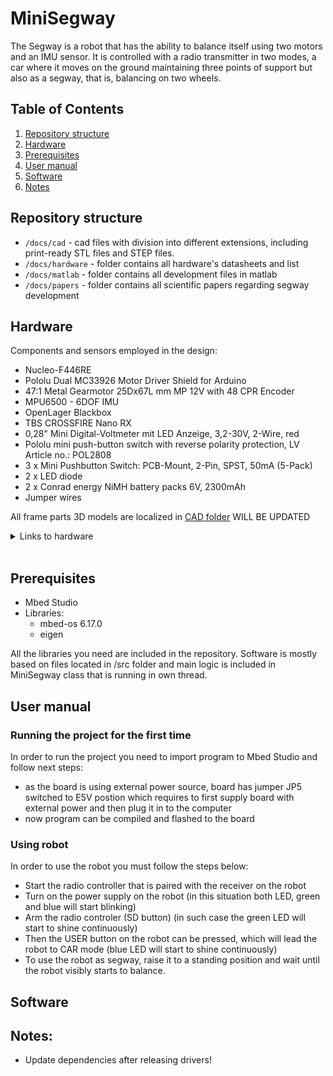 # MiniSegway
The Segway is a robot that has the ability to balance itself using two motors and an IMU sensor. It is controlled with a radio transmitter in two modes, a car where it moves on the ground maintaining three points of support but also as a segway, that is, balancing on two wheels. 

<!-- TODO picture of the robot -->
## Table of Contents
1. [Repository structure](#repository-structure)
2. [Hardware](#hardware)
3. [Prerequisites](#prerequisites)
4. [User manual](#user-manual)
5. [Software](#software)
6. [Notes](#notes)


## Repository structure
- ``/docs/cad`` - cad files with division into different extensions, including print-ready STL files and STEP files. <br>
- ``/docs/hardware`` - folder contains all hardware's datasheets and list <br>
- ``/docs/matlab`` - folder contains all development files in matlab <br>
- ``/docs/papers`` - folder contains all scientific papers regarding segway development 

## Hardware
Components and sensors employed in the design:
- Nucleo-F446RE
- Pololu Dual MC33926 Motor Driver Shield for Arduino
- 47:1 Metal Gearmotor 25Dx67L mm MP 12V with 48 CPR Encoder
- MPU6500 - 6DOF IMU
- OpenLager Blackbox
- TBS CROSSFIRE Nano RX
- 0,28" Mini Digital-Voltmeter mit LED Anzeige, 3,2-30V, 2-Wire, red
- Pololu mini push-button switch with reverse polarity protection, LV
Article no.: POL2808
- 3 x Mini Pushbutton Switch: PCB-Mount, 2-Pin, SPST, 50mA (5-Pack)
- 2 x LED diode
- 2 x Conrad energy NiMH battery packs 6V, 2300mAh
- Jumper wires

All frame parts 3D models are localized in [CAD folder](/docs/cad/)
WILL BE UPDATED

<!-- TODO Add all the links -->
<details Closed>
<summary>Links to hardware</summary>

[Nucleo-F446RE][1] <br> 
[Pololu Dual MC33926 Motor Driver Shield for Arduino][2] <br>
[47:1 Metal Gearmotor 25Dx67L mm MP 12V with 48 CPR Encoder][3] <br>
[MPU6500 - 6DOF IMU][4] <br>
[OpenLager Blackbox][5] <br>
[TBS CROSSFIRE Nano RX][6] <br>
[0,28" Mini Digital-Voltmeter mit LED Anzeige, 3,2-30V, 2-Wire, red][7] <br>
[Pololu mini push-button switch][8] <br>
[Mini Pushbutton Switch: PCB-Mount][9] <br>
[NiMH battery packs 6V, 2300mAh][10] <br>

</details>
<br>

## Prerequisites
- Mbed Studio
- Libraries:
    - mbed-os 6.17.0
    - eigen

All the libraries you need are included in the repository. Software is mostly based on files located in /src folder and main logic is included in MiniSegway class that is running in own thread.

## User manual

### Running the project for the first time
In order to run the project you need to import program to Mbed Studio and follow next steps:
- as the board is using external power source, board has jumper JP5 switched to E5V postion which requires to first supply board with external power and then plug it in to the computer
- now program can be compiled and flashed to the board

### Using robot
In order to use the robot you must follow the steps below:
- Start the radio controller that is paired with the receiver on the robot
- Turn on the power supply on the robot (in this situation both LED, green and blue will start blinking)
- Arm the radio controler (SD button) (in such case the green LED will start to shine continuously)
- Then the USER button on the robot can be pressed, which will lead the robot to CAR mode (blue LED will start to shine continuously)
- To use the robot as segway, raise it to a standing position and wait until the robot visibly starts to balance.

## Software



## Notes:
- Update dependencies after releasing drivers! 

[1]: https://os.mbed.com/platforms/ST-Nucleo-F446RE/
[2]: https://www.play-zone.ch/en/pololu-dual-mc33926-motor-driver-shield-for-arduino.html
[3]: https://www.pololu.com/product/4865
[4]: https://www.smart-prototyping.com/MPU6500-6DOF-Sensor-Breakout-Board
[5]: https://www.racedayquads.com/products/airbot-openlager-blackbox
[6]: https://www.team-blacksheep.com/products/prod:crossfire_nano_rx
[7]: https://www.berrybase.ch/0-28-mini-digital-voltmeter-mit-led-anzeige-3-2-30v-2-wire-rot
[8]: https://www.pololu.com/product/2808
[9]: https://www.pololu.com/product/1400
[10]: https://www.conrad.ch/de/p/reely-modellbau-akkupack-nimh-6-v-2300-mah-zellen-zahl-5-mignon-aa-side-by-side-jr-buchse-2613252.html